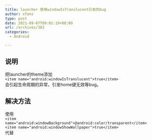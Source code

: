 ```yaml
---
title: launcher 使用windowIsTranslucent引发的bug
author: xfans
type: post
date: 2021-09-07T09:01:19+00:00
url: /archives/382
categories:
  - Android

---
```

## 说明

把launcher的theme添加  
`<item name="android:windowIsTranslucent">true</item>`  
会引起生命周期的异常，引发home键无效等bug。

## 解决方法

使用  
`<item name="android:windowBackground">@android:color/transparent</item>`  
`<item name="android:windowShowWallpaper">true</item>`  
代替